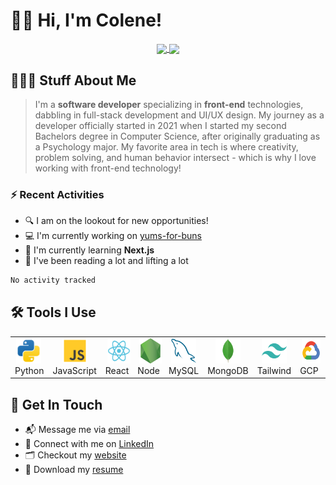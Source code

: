 
# 👋🐰 Hi, I'm Colene!
<p align="center">
<a href="https://github.com/anuraghazra/github-readme-stats">
  <img height=150 align="center" src="https://streak-stats.demolab.com/?user=encarnac&theme=material-palenight&card_width=400" />
</a>
<a href="https://github.com/anuraghazra/convoychat">
  <img height=150 align="center" src="https://github-readme-stats.vercel.app/api?username=encarnac&theme=material-palenight&hide=stars,issues,contribs&show=prs_merged_percentage&show_icons=true&hide_title=false" />
</a>
</p>

## 👩🏻‍💻 Stuff About Me
> I'm a **software developer** specializing in **front-end** technologies, dabbling in full-stack development and UI/UX design. My journey as a developer officially started in 2021 when I started my second Bachelors degree in Computer Science, after originally graduating as a Psychology major. My favorite area in tech is where creativity, problem solving, and human behavior intersect - which is why I love working with front-end technology!

### ⚡️ Recent Activities
- 🔍 I am on the lookout for new opportunities!
- 💻 I'm currently working on [yums-for-buns](https://github.com/encarnac/yums-for-buns)
- 🧠 I'm currently learning **Next.js**  
- 💪 I've been reading a lot and lifting a lot

<!--START_SECTION:waka-->

```txt
No activity tracked
```

<!--END_SECTION:waka-->

## 🛠️ Tools I Use

<table>
  <tr>
    <td align="center" width="80">
    <a href="https://python.org/" target="_blank"><img  style="margin-right: 3px;" src="./img/python.png" alt="Python" height="40"/></a> 
      <br>Python
    </td>
    <td align="center" width="80">
    <a href="https://www.javascript.com/" target="_blank"><img  style="margin: 0 3px;" src="./img/javascript.png" alt="Javascript" height="40"/></a> 
      <br>JavaScript
    </td>
    <td align="center" width="80">
    <a href="https://react.dev/" target="_blank"><img  style="margin: 0 3px;" alt="React" height="40" src="./img/react.png"></a>
      <br>React
    </td>
    <td align="center" width="80">
    <a href="https://nodejs.org/en" target="_blank"><img  style="margin: 0 3px;" alt="Node" height="40" src="./img/node.png"></a>
      <br>Node
    </td>
    <td align="center" width="80">
    <a href="https://www.mysql.com/" target="_blank"><img  style="margin: 0 3px;" alt="MySQL" height="40" src="./img/mysql.png"></a>
      <br>MySQL
    </td>
    <td align="center" width="80"> 
    <a href="https://www.mongodb.com/" target="_blank"><img  style="margin: 0 3px;" alt="MongoDB" height="40" src="./img/mongodb.png"></a>
      <br>MongoDB
    </td>
    <td align="center"  width="80">
    <a href="https://tailwindcss.com/" target="_blank"><img  style="margin: 0 3px;" src="./img/tailwind.png" alt="Tailwind" height="40"/></a>
      <br>Tailwind
    </td>
    <td align="center" width="80">
    <a href="https://cloud.google.com/?hl=en" target="_blank"><img  style="margin: 0 3px;" alt="Google Cloud Platform" height="40" src="./img/gcp.png"></a>
      <br>GCP
    </td>
    <td align="center" width="80">
    <a href="https://firebase.google.com/" target="_blank"><img  style="margin: 0 3px;" alt="Firebase" height="40" src="./img/firebase.png"></a>
      <br>FireBase
    </td>
    <td align="center" width="80">
    <a href="" target="_blank"><img  style="margin: 0 3px;" alt="Git" height="40" src="./img/git.png"></a>
      <br>Git
    </td>
    <td align="center" width="80">
    <a href="https://www.figma.com/" target="_blank"> <img src="./img/figma.png" style="margin: 0 3px;" alt="Figma" height="40"/></a>
      <br>Figma
    </td>
  </tr>
</table>


## 💬 Get In Touch
- 📬 Message me via [email](mailto:coleneencarnado@gmail.com)
- 👤 Connect with me on [LinkedIn](https://linkedin.com/in/encarnac)
- 🗂️ Checkout my [website](https://colenecodes.tech)
- 📝 Download my [resume](resume.pdf)


